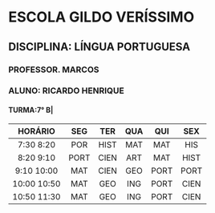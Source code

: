 # ESCOLA GILDO VERÍSSIMO

## DISCIPLINA: LÍNGUA PORTUGUESA

### PROFESSOR. MARCOS

### ALUNO: RICARDO HENRIQUE

#### TURMA:7° B|
|HORÁRIO|SEG|TER|QUA|QUI|SEX|
|:--:|:--:|:--:|:--:|:--:|:--:|
|7:30 8:20|POR|HIST|MAT|MAT|HIS|
|8:20 9:10|PORT|CIEN|ART|MAT|HIST|
|9:10 10:00|MAT|CIEN|GEO|PORT|PORT|
|10:00 10:50|MAT|GEO|ING|PORT|CIEN|
|10:50 11:30|MAT|GEO|ING|PORT|CIEN|